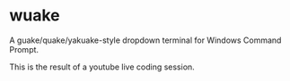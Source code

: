 # wuake
A guake/quake/yakuake-style dropdown terminal for Windows Command Prompt.

This is the result of a youtube live coding session.
